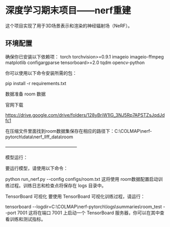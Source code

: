 # 深度学习期末项目——nerf重建

这个项目实现了用于3D场景表示和渲染的神经辐射场（NeRF）。

## 环境配置

确保你已安装以下依赖项：
torch
torchvision>=0.9.1
imageio
imageio-ffmpeg
matplotlib
configargparse
tensorboard>=2.0
tqdm
opencv-python

你可以使用以下命令安装所需的包：

pip install -r requirements.txt

数据准备
room 数据

官网下载


https://drive.google.com/drive/folders/128yBriW1IG_3NJ5Rp7APSTZsJqdJdfc1


在压缩文件里面找到room数据集保存在相应的路径下：C:\COLMAP\nerf-pytorch\data\nerf_llff_data\room





————————————————

                          
模型运行：

要运行模型，请使用以下命令：


python run_nerf.py --config configs/room.txt
这将使用 room数据配置启动训练过程。训练日志和检查点将保存在 logs 目录中。



TensorBoard 可视化
要使用 TensorBoard 可视化训练过程，请运行：


tensorboard --logdir=C:\COLMAP\nerf-pytorch\logs\summaries\room_test --port 7001
这将在端口 7001 上启动一个 TensorBoard 服务器，你可以在其中查看训练和测试指标。
